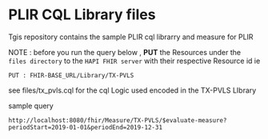 # PLIR CQL Library files

Tgis repository contains the sample PLIR cql librarry and measure for PLIR

NOTE : before you run the query below ,  **PUT** the Resources under the `files directory` to the `HAPI FHIR server` with their respective Resource id ie 

    PUT : FHIR-BASE_URL/Library/TX-PVLS 

see files/tx_pvls.cql for the cql Logic used encoded in the TX-PVLS LIbrary

sample query

    http://localhost:8080/fhir/Measure/TX-PVLS/$evaluate-measure?periodStart=2019-01-01&periodEnd=2019-12-31
